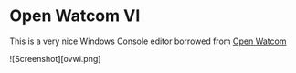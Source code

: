 # Open Watcom VI

This is a very nice Windows Console editor borrowed from [Open Watcom](https://github.com/open-watcom/open-watcom-v2)

![Screenshot][ovwi.png]
